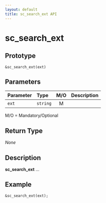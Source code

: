 ```yaml
---
layout: default
title: sc_search_ext API
---
```



sc_search_ext
=============


Prototype
---------

```
&sc_search_ext(ext)
```


Parameters
----------

| Parameter | Type     | M/O | Description                                    |
|:----------|:---------|:---:|:-----------------------------------------------|
| `ext` | `string` |  M  |                                              |

M/O = Mandatory/Optional


Return Type
-----------

_None_


Description
-----------

**sc_search_ext** ...


Example
-------

```perl
&sc_search_ext(ext);
```
